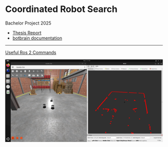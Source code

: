 # Coordinated Robot Search

Bachelor Project 2025

- [Thesis Report](https://balderholst.github.io/coordinated-robot-search/report.pdf)
- [botbrain documentation](https://balderholst.github.io/coordinated-robot-search/docs/botbrain/)

---

[Useful Ros 2 Commands](./ros_ws/commands.md)

![screenshot](./Screenshots/multi_robot.png)
